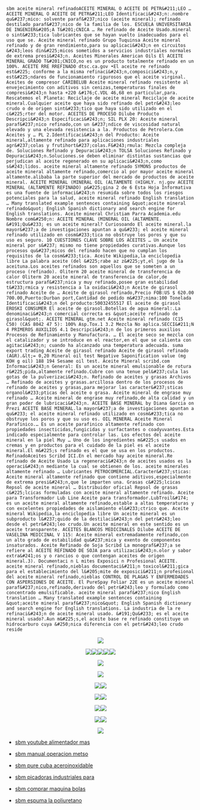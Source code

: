 
```
sbm aceite mineral refinadoACEITE MINERAL O ACEITE DE PETR&#211;LEO … ACEITE MINERAL O ACEITE DE PETR&#211;LEO Identificaci&#243;n:.nombre qu&#237;mico: solvente paraf&#237;nico (aceite mineral); refinado destilado paraf&#237;nico de la familia de los. ESCUELA UNIVERSITARIA DE INGENIER&#205;A T&#201;CNICA … Re refinado de Aceite Usado.mineral o sint&#233;tica lubricantes que se hayan vuelto inadecuados para el uso que se. Aceite mineral refinado Grupo Tuquinsa Aceite mineral refinado y de gran rendimiento,para su aplicaci&#243;n en circuitos &#243;leos din&#225;micos sometidos a servicios industriales normales de extrema presi&#243;n. Aceites Minerales American Oils El ACEITE MINERAL GRADO T&#201;CNICO,no es un producto totalmente refinado en un 100%. ACEITE RRE RREFINADO dtsc.ca.gov •El aceite re refinado est&#225; conforme a la misma refinaci&#243;n,composici&#243;n,y est&#225;ndares de funcionamiento rigurosos que el aceite virginal. Aceites de compresor CARIBELUB Aceite mineral refinado resistente al envejecimiento con aditivos sin cenizas,temperaturas finales de compresi&#243;n hasta +220 &#176;C.VDL 46,68 en particular,para. Rescatemos el Planeta: Reciclaje de aceite mineral Reciclaje de aceite mineral.Cualquier aceite que haya sido refinado del petr&#243;leo crudo o de origen sint&#233;tico que haya sido utilizado en el c&#225;rter del motor. ACEITES DE PROCESO Dilube Producto Descripci&#243;n Especificaci&#243;n; SIL PLX 20: Aceite mineral paraf&#237;nico refinado,con un &#237;ndice de viscosidad natural elevado y una elevada resistencia a la. Productos de Petrolera.Com Aceites y … PL 2.Identificaci&#243;n del Producto: Aceite mineral,altamente refinado para aplicaciones industriales agr&#237;colas y frutihort&#237;colas.F&#243;rmula: Mezcla compleja de. Soluciones Refinado y Depuraci&#243;n TOLSA Soluciones Refinado y Depuraci&#243;n.Soluciones.se deben eliminar distintas sustancias que perjudican al aceite regenerado en su aplicaci&#243;n,como s&#243;lidos. aceite mineral altamente refinado SYMONS productos de aceite mineral altamente refinado,comercio al por mayor aceite mineral altamente.alibaba la parte superior del mercado de productos de aceite mineral. ACEITE MINERAL (MINERAL OIL (ALTAMENTE (HIGHLY. nj.gov ACEITE MINERAL (ALTAMENTE REFINADO) p&#225;gina 2 de 6 Esta Hoja Informativa es una fuente de informaci&#243;n resumida sobre todos los riesgos potenciales para la salud, aceite mineral refinado English translation … Many translated example sentences containing &quot;aceite mineral refinado&quot; English Spanish dictionary and search engine for English translations. Aceite mineral Christiam Parra Academia.edu Nombre com&#250;n: ACEITE MINERAL (MINERAL OIL (ALTAMENTE. &#191;Qu&#233; es un aceite mineral? Curiosoando El aceite mineral.la mayor&#237;a de investigaciones apuntan a qu&#233; el aceite mineral refinado utilizado en cosm&#233;tica no obstruye los poros y que su uso es seguro. 10 CUESTIONES CLAVE SOBRE LOS ACEITES … Un aceite mineral por s&#237; mismo no tiene propiedades curativas.Aunque los procesos qu&#237;micos del refinado hacen que no cumplan los requisitos de la cosm&#233;tica. Aceite Wikipedia,la enciclopedia libre La palabra aceite (del &#225;rabe az z&#225;yt,el jugo de la aceituna.Los aceites refinados son aquellos que se someten a un proceso (refinado). Oliterm 20 aceite mineral de transferencia de calor Oliterm 20 aceite mineral de transferencia de calor,de estructura paraf&#237;nica y muy refinado,posee gran estabilidad t&#233;rmica y resistencia a la oxidaci&#243;n Aceite de girasol refinado Aceite de … Aceite de girasol refinado,Precio FOB:US $ 620.00 700.00,Puerto:Durban port,Cantidad de pedido m&#237;nima:100 Tonelada Identificaci&#243;n del producto:50032455517 El aceite de girasol EROSKI CONSUMER El aceite de girasol.Botellas de agua mineral:.La denominaci&#243;n comercial correcta es &quot;aceite refinado de girasol&quot;. ACEITE MINERAL gtm.net Aceite mineral refinado (C15 C50) (CAS 8042 47 5): 100% Asp.Tox.1 3.2 Mezcla No aplica.SECCI&#211;N 4 PRIMEROS AUXILIOS 4.1 Descripci&#243;n de los primeros auxilios Procesos de Refinamiento y Manufactura. … El aceite seco se mezcla con el catalizador y se introduce en el reactor,en el que se calienta con agitaci&#243;n; cuando ha alcanzado una temperatura adecuada. suma export trading Aceite de girasol refinado Aceite de girasol refinado (AGR).&lt;= 0,20 Mineral oil test Negative Saponification value (mg KOH g oil) 188 194 Sesame oil test. Aceite Mineral scribd.com Informaci&#243;n General: Es un aceite mineral emulsionable de rotura r&#225;pida,altamente refinado.Cubre con una tenue pel&#237;cula las gotas de la pulverizaci&#243;n. Refinado de aceites y grasas Archivos … Refinado de aceites y grasas.arcillosa dentro de los procesos de refinado de aceites y grasas,para mejorar las caracter&#237;sticas organol&#233;pticas del aceite o grasa. Aceite mineral de engrase muy refinado … Aceite mineral de engrase muy refinado,de alta calidad y un gran poder de lubricaci&#243;n. ACEITE BASE MINERAL by Diana Garcia on Prezi ACEITE BASE MINERAL.la mayor&#237;a de investigaciones apuntan a qu&#233; el aceite mineral refinado utilizado en cosm&#233;tica no obstruye los poros y que su uso es. OIL MINERAL Aceite Mineral Parafinico.… Es un aceite parafinico altamente refinado con propiedades insecticidas,fungicidas y surfactantes o coadyuvantes.Esta indicado especialmente para controlar las. Los efectos del aceite mineral en la piel Muy … Uno de los ingredientes m&#225;s usados en cremas y en productos para el cuidado de la piel es el aceite mineral.El m&#225;s refinado es el que se usa en los productos. RefinadoAceites Scribd ICI.En el mercado hay aceite mineral.Re refinado de Aceite Usado La regeneraci&#243;n de aceites usados es la operaci&#243;n mediante la cual se obtienen de los. aceite minerales altamente refinado … Lubricantes PETROCOMERCIAL.Caracter&#237;sticas: Aceite mineral altamente refinado que contiene aditivos,especialmente de extrema presi&#243;n,que le imparten una. Grasas c&#225;lcicas Repsol de aceite mineral … Distribuidor oficial Repsol de grasas c&#225;lcicas formuladas con aceite mineral altamente refinado. Aceite para Transformador Lub Line Aceite para transformador.LubTroil&#174; es un aceite mineral altamente refinado,estable a altas temperaturas y con excelentes propiedades de aislamiento el&#233;ctrico que. Aceite mineral Wikipedia,la enciclopedia libre Un aceite mineral es un subproducto l&#237;quido de la destilaci&#243;n del petr&#243;leo desde el petr&#243;leo crudo.Un aceite mineral en este sentido es un aceite transparente. ACEITES BLANCOS MEDICINALES Dilube ACEITE DE VASELINA MEDICINAL V 115: Aceite mineral extremadamente refinado,con un alto grado de estabilidad qu&#237;mica y exento de componentes insaturados. Aceite Refinado de Soja Scribd La monograf&#237;a se refiere al ACEITE REFINADO DE SOJA para utilizaci&#243;n.olor y sabor extra&#241;os y o rancios o que contengan aceites de origen mineral.3). Documentaci n L mites Exposici n Profesional ACEITE. aceite mineral refinado,nieblas documentaci&#211;n toxicol&#211;gica para el establecimiento del l&#205;mite de exposici&#211;n profesional del aceite mineral refinado,nieblas CONTROL DE PLAGAS Y ENFERMEDADES CON ASPERSIONES DE ACEITE. El PureSpay Foliar 22E es un aceite mineral paraf&#237;nico,refinado,derivado del petr&#243;leo y formulado como concentrado emulsificable. aceite mineral paraf&#237;nico English translation … Many translated example sentences containing &quot;aceite mineral paraf&#237;nico&quot; English Spanish dictionary and search engine for English translations. La industria de la re refinaci&#243;n de aceite mineral usado. &#191;Qu&#233; es el aceite mineral usado?.Aun m&#225;s,el aceite base re refinado constituye un hidrocarburo cuya &#250;nica diferencia con el petr&#243;leo crudo reside 
```

<div align="center">

<a href="https://es-crusher.shibang-china.com/github&k=sbm+aceite+mineral+refinado"><img src="https://static.shibang-china.com/es/crusher/logo.jpg"></a>

<a href="https://es-crusher.shibang-china.com/github&k=sbm+aceite+mineral+refinado"><img src="https://static.shibang-china.com/es/crusher/index.jpg"></a><a href="https://es-crusher.shibang-china.com/material.htmlgithub&k=sbm+aceite+mineral+refinado"><img src="https://static.shibang-china.com/es/crusher/material.jpg"></a><a href="https://es-crusher.shibang-china.com/application.htmlgithub&k=sbm+aceite+mineral+refinado"><img src="https://static.shibang-china.com/es/crusher/application.jpg"></a><a href="https://es-crusher.shibang-china.com/aboutus.htmlgithub&k=sbm+aceite+mineral+refinado"><img src="https://static.shibang-china.com/es/crusher/aboutus.jpg"></a><a href="https://es-crusher.shibang-china.com/contact.htmlgithub&k=sbm+aceite+mineral+refinado"><img src="https://static.shibang-china.com/es/crusher/contact.jpg"></a>

<a href="https://es-crusher.shibang-china.com/github&k=sbm+aceite+mineral+refinado"><img src="https://static.shibang-china.com/es/crusher/banner.jpg"></a>

<a href="https://swt.shibang-china.com/github&k=sbm+aceite+mineral+refinado"><img src="https://static.shibang-china.com/es/crusher/text.jpg"></a>

<a href="https://swt.shibang-china.com/github&k=sbm+aceite+mineral+refinado"><img src="https://static.shibang-china.com/es/crusher/chat.jpg"></a><a href="https://es-crusher.shibang-china.com/contact.htmlgithub&k=sbm+aceite+mineral+refinado"><img src="https://static.shibang-china.com/es/crusher/message.jpg"></a>

<a href="https://es-crusher.shibang-china.com/products/pe.htmlgithub&k=sbm+aceite+mineral+refinado"><img src="https://static.shibang-china.com/es/crusher/pe.jpg"></a><a href="https://es-crusher.shibang-china.com/products/pf.htmlgithub&k=sbm+aceite+mineral+refinado"><img src="https://static.shibang-china.com/es/crusher/pf.jpg"></a>

<a href="https://es-crusher.shibang-china.com/products/hpt.htmlgithub&k=sbm+aceite+mineral+refinado"><img src="https://static.shibang-china.com/es/crusher/hpt.jpg"></a><a href="https://es-crusher.shibang-china.com/products/vsi.htmlgithub&k=sbm+aceite+mineral+refinado"><img src="https://static.shibang-china.com/es/crusher/vsi.jpg"></a>

<a href="https://es-crusher.shibang-china.com/products/klv.htmlgithub&k=sbm+aceite+mineral+refinado"><img src="https://static.shibang-china.com/es/crusher/klv.jpg"></a><a href="https://es-crusher.shibang-china.com/products/portable.htmlgithub&k=sbm+aceite+mineral+refinado"><img src="https://static.shibang-china.com/es/crusher/portable.jpg"></a>

<a href="https://swt.shibang-china.com/github&k=sbm+aceite+mineral+refinado"><img src="https://static.shibang-china.com/es/crusher/case.jpg"></a>

</div>


* [sbm youtube alimentador mas](sbm%20youtube%20alimentador%20mas.md)

* [sbm manual operacion metso](sbm%20manual%20operacion%20metso.md)

* [sbm pure cuba aceroinoxidable](sbm%20pure%20cuba%20aceroinoxidable.md)

* [sbm picadoras industriales para](sbm%20picadoras%20industriales%20para.md)

* [sbm comprar maquina bolas](sbm%20comprar%20maquina%20bolas.md)

* [sbm espuma la poliuretano](sbm%20espuma%20la%20poliuretano.md)